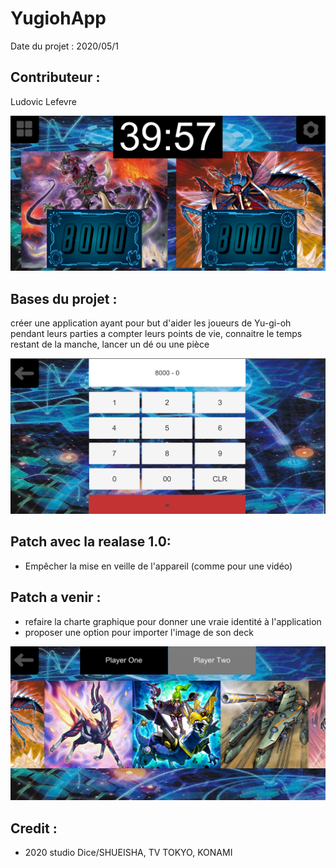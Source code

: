 # YugiohApp

Date du projet : 2020/05/1

## Contributeur : 
Ludovic Lefevre

![](YugiAppHomePage.png)

## Bases du projet :
créer une application ayant pour but d'aider les joueurs de Yu-gi-oh pendant leurs parties a compter leurs points de vie, connaitre le temps restant de la manche, lancer un dé ou une pièce 

![](YugiBasicCalcul.png)

## Patch avec la realase 1.0:   
- Empêcher la mise en veille de l'appareil (comme pour une vidéo)

## Patch a venir :
- refaire la charte graphique pour donner une vraie identité à l'application
- proposer une option pour importer l'image de son deck

![](YugiAppChangeImg.png)

## Credit :

- 2020 studio Dice/SHUEISHA, TV TOKYO, KONAMI

